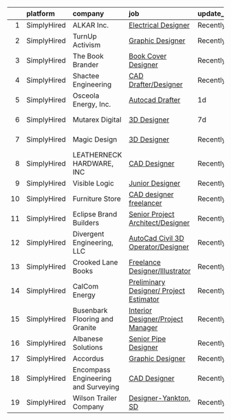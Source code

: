 

|    | platform    | company                             | job                                                                                                                                             | update_time   | location             |
|---:|:------------|:------------------------------------|:------------------------------------------------------------------------------------------------------------------------------------------------|:--------------|:---------------------|
|  1 | SimplyHired | ALKAR Inc.                          | [Electrical Designer](https://www.simplyhired.com/job/VKwKndV7U8rXf2qf93VgOwEb976wJiVRiAp5tkilkOiGOWjLZ41k0w?q=3d+designer)                     | Recently      | Lodi, WI             |
|  2 | SimplyHired | TurnUp Activism                     | [Graphic Designer](https://www.simplyhired.com/job/c4-CUrpBRXUpIQG23ZKgc1hQomPYbgvBPcsxNFNQDT__ij3RqaXowA?q=3d+designer)                        | Recently      | Remote               |
|  3 | SimplyHired | The Book Brander                    | [Book Cover Designer](https://www.simplyhired.com/job/OzVT_PNJeRh8WRxX4o_jYpXrM075jwcwdvjRsvsIBFG_oFd8ZpjjXw?q=3d+designer)                     | Recently      | Remote               |
|  4 | SimplyHired | Shactee Engineering                 | [CAD Drafter/Designer](https://www.simplyhired.com/job/gfu8vmNNjJ8464qy7ad_te1uc5SzQJyou3t3GRhPsz3b5NGwasSCMQ?q=3d+designer)                    | Recently      | Remote               |
|  5 | SimplyHired | Osceola Energy, Inc.                | [Autocad Drafter](https://www.simplyhired.com/job/zljtPfYPabCZRXq2162D81we4hDibZyqcpZBOYgoAwI99MvPd07qqQ?q=3d+designer)                         | 1d            | Remote               |
|  6 | SimplyHired | Mutarex Digital                     | [3D Designer](https://www.simplyhired.com/job/9mWjhDKJxohEOP_orSqECeAdAxR5rwmzoWwl6ZYrjpdta9InNPxP2w?q=3d+designer)                             | 7d            | United States        |
|  7 | SimplyHired | Magic Design                        | [3D Designer](https://www.simplyhired.com/job/2q5yjfupdBnTjHKdm4W3KbViUrw1BWvipm_p-OhPvXKRTKj8HCWIGQ?q=3d+designer)                             | Recently      | Orlando, FL          |
|  8 | SimplyHired | LEATHERNECK HARDWARE, INC           | [CAD Designer](https://www.simplyhired.com/job/DWeKeUWzSX2YunyVVD1YxnMTeQWN3Nce-_bLFZqjyXM1VLcprh_kBw?q=3d+designer)                            | Recently      | Danville, IL         |
|  9 | SimplyHired | Visible Logic                       | [Junior Designer](https://www.simplyhired.com/job/o2W2V22tKeMATIvK_uDu8QNht9178kffkGYX_k7SK847Y_yZ0Etiyw?q=3d+designer)                         | Recently      | Remote               |
| 10 | SimplyHired | Furniture Store                     | [CAD designer freelancer](https://www.simplyhired.com/job/abw9huapJfvLVXJkahsV9feeWqX6WW8pf-T_GrOIYEVsC-ECFvD6GA?q=3d+designer)                 | Recently      | Westfield, NJ        |
| 11 | SimplyHired | Eclipse Brand Builders              | [Senior Project Architect/Designer](https://www.simplyhired.com/job/FjvorXWQp0IWIVl46O9yRKToTIS8RP19WqRWItKGudBf2r7jhoHoKA?q=3d+designer)       | Recently      | Suwanee, GA          |
| 12 | SimplyHired | Divergent Engineering, LLC          | [AutoCad Civil 3D Operator/Designer](https://www.simplyhired.com/job/p1O9HMRst9tawpYqzDe1K_UWZRRiN68L_DZpXKXMJY6W9_K77tr5Sg?q=3d+designer)      | Recently      | Magnolia Springs, AL |
| 13 | SimplyHired | Crooked Lane Books                  | [Freelance Designer/Illustrator](https://www.simplyhired.com/job/UhExaaYu1t4V71-D418Rl8bP7ITf3P-8-IaObyNXzN5HjI7MoCcq4w?q=3d+designer)          | Recently      | Remote               |
| 14 | SimplyHired | CalCom Energy                       | [Preliminary Designer/ Project Estimator](https://www.simplyhired.com/job/aJowns8Ln9qdvYZWYqyCjfwxCgdFh8KrWAHqEErQDxbHDjidM3cxOw?q=3d+designer) | Recently      | Durango, CO          |
| 15 | SimplyHired | Busenbark Flooring and Granite      | [Interior Designer/Project Manager](https://www.simplyhired.com/job/pyT6zMKi-M1IXvLrgX7cP4Mwx-GZQC1DuhxnA575rDykUW9it-bfpw?q=3d+designer)       | Recently      | Columbia, MO         |
| 16 | SimplyHired | Albanese Solutions                  | [Senior Pipe Designer](https://www.simplyhired.com/job/U-u9pauflhPZm-HRaiN2qJhQFnSfFghcoCUeUoowQoIP4z8Bks7MwQ?q=3d+designer)                    | Recently      | Fieldsboro, NJ       |
| 17 | SimplyHired | Accordus                            | [Graphic Designer](https://www.simplyhired.com/job/AiUtCpOC_2OdJ8gSIj2pXHdfpk5jePC3BDqhhB2GfzaMmb-bfcVIaw?q=3d+designer)                        | Recently      | Remote               |
| 18 | SimplyHired | Encompass Engineering and Surveying | [CAD Designer](https://www.simplyhired.com/job/FctTRIu7wb7zqS9xFGYqybu4FuzH51t7WhRBrfNVjkDJpDCpVKGM3Q?q=3d+designer)                            | Recently      | Cle Elum, WA         |
| 19 | SimplyHired | Wilson Trailer Company              | [Designer-Yankton, SD](https://www.simplyhired.com/job/TfuVfdM5xbHYE6pjwPim2wZq1SlRohes5TwjFeRduKiHW2uOx3-jcA?q=3d+designer)                    | Recently      | Yankton, SD          |